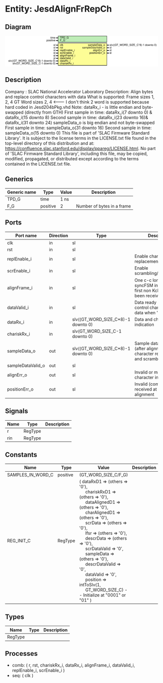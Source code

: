 # Entity: JesdAlignFrRepCh

## Diagram

![Diagram](JesdAlignFrRepCh.svg "Diagram")
## Description

Company    : SLAC National Accelerator Laboratory
Description: Align bytes and replace control characters with data
What is supported:
             Frame sizes 1, 2, 4
             GT Word sizes 2, 4  <--- I don't think 2 word is supported because hard coded in Jesd204bPkg.vhd
         Note:
         dataRx_i - is little endian and byte-swapped (directly from GTH)
               First sample in time:  dataRx_i(7  downto 0) & dataRx_i(15 downto 8)
               Second sample in time: dataRx_i(23 downto 16)& dataRx_i(31 downto 24)
         sampleData_o is big endian and not byte-swapped
               First sample in time:  sampleData_o(31 downto 16)
               Second sample in time: sampleData_o(15 downto 0)
This file is part of 'SLAC Firmware Standard Library'.
It is subject to the license terms in the LICENSE.txt file found in the
top-level directory of this distribution and at:
   https://confluence.slac.stanford.edu/display/ppareg/LICENSE.html.
No part of 'SLAC Firmware Standard Library', including this file,
may be copied, modified, propagated, or distributed except according to
the terms contained in the LICENSE.txt file.
## Generics

| Generic name | Type     | Value | Description                 |
| ------------ | -------- | ----- | --------------------------- |
| TPD_G        | time     | 1 ns  |                             |
| F_G          | positive | 2     | Number of bytes in a frame  |
## Ports

| Port name         | Direction | Type                               | Description                                                                             |
| ----------------- | --------- | ---------------------------------- | --------------------------------------------------------------------------------------- |
| clk               | in        | sl                                 |                                                                                         |
| rst               | in        | sl                                 |                                                                                         |
| replEnable_i      | in        | sl                                 | Enable character replacement                                                            |
| scrEnable_i       | in        | sl                                 | Enable scrambling/descrambling                                                          |
| alignFrame_i      | in        | sl                                 | One c-c long pulse from syncFSM indicating that first non Kcharacter has been received  |
| dataValid_i       | in        | sl                                 | Data ready (replace control character with data when '1')                               |
| dataRx_i          | in        | slv((GT_WORD_SIZE_C*8)-1 downto 0) | Data and character indication                                                           |
| chariskRx_i       | in        | slv(GT_WORD_SIZE_C-1 downto 0)     |                                                                                         |
| sampleData_o      | out       | slv((GT_WORD_SIZE_C*8)-1 downto 0) | Sample data output (after alignment, character replacement and scrambling)              |
| sampleDataValid_o | out       | sl                                 |                                                                                         |
| alignErr_o        | out       | sl                                 | Invalid or misaligned character in the data                                             |
| positionErr_o     | out       | sl                                 | Invalid (comma) position received at time of alignment                                  |
## Signals

| Name | Type    | Description |
| ---- | ------- | ----------- |
| r    | RegType |             |
| rin  | RegType |             |
## Constants

| Name              | Type     | Value                                                                                                                                                                                                                                                                                                                                                                                                                                                                                                                                                                                                                                                                                                                                                                                                                                                                                                                                                                | Description |
| ----------------- | -------- | -------------------------------------------------------------------------------------------------------------------------------------------------------------------------------------------------------------------------------------------------------------------------------------------------------------------------------------------------------------------------------------------------------------------------------------------------------------------------------------------------------------------------------------------------------------------------------------------------------------------------------------------------------------------------------------------------------------------------------------------------------------------------------------------------------------------------------------------------------------------------------------------------------------------------------------------------------------------- | ----------- |
| SAMPLES_IN_WORD_C | positive |  (GT_WORD_SIZE_C/F_G)                                                                                                                                                                                                                                                                                                                                                                                                                                                                                                                                                                                                                                                                                                                                                                                                                                                                                                                                                |             |
| REG_INIT_C        | RegType  |  (       dataRxD1      => (others => '0'),<br><span style="padding-left:20px">       chariskRxD1   => (others => '0'),<br><span style="padding-left:20px">       dataAlignedD1 => (others => '0'),<br><span style="padding-left:20px">       charAlignedD1 => (others => '0'),<br><span style="padding-left:20px">       scrData       => (others => '0'),<br><span style="padding-left:20px">       lfsr          => (others => '0'),<br><span style="padding-left:20px">       descrData     => (others => '0'),<br><span style="padding-left:20px">       scrDataValid  => '0',<br><span style="padding-left:20px">       sampleData    => (others => '0'),<br><span style="padding-left:20px">       descrDataValid  => '0',<br><span style="padding-left:20px">       dataValid     => '0',<br><span style="padding-left:20px">       position      => intToSlv(1,<br><span style="padding-left:20px"> GT_WORD_SIZE_C)  -- Initialize at "0001" or "01"       ) |             |
## Types

| Name    | Type | Description |
| ------- | ---- | ----------- |
| RegType |      |             |
## Processes
- comb: ( r, rst, chariskRx_i, dataRx_i, alignFrame_i, dataValid_i, replEnable_i, scrEnable_i )
- seq: ( clk )
